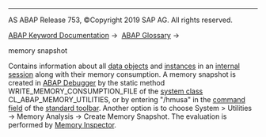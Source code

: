   

* * *

AS ABAP Release 753, ©Copyright 2019 SAP AG. All rights reserved.

[ABAP Keyword Documentation](javascript:call_link\('abenabap.htm'\)) →  [ABAP Glossary](javascript:call_link\('abenabap_glossary.htm'\)) → 

memory snapshot

Contains information about all [data objects](javascript:call_link\('abendata_object_glosry.htm'\) "Glossary Entry") and [instances](javascript:call_link\('abeninstance_glosry.htm'\) "Glossary Entry") in an [internal session](javascript:call_link\('abeninternal_session_glosry.htm'\) "Glossary Entry") along with their memory consumption. A memory snapshot is created in [ABAP Debugger](javascript:call_link\('abenabap_debugger_glosry.htm'\) "Glossary Entry") by the static method WRITE\_MEMORY\_CONSUMPTION\_FILE of the [system class](javascript:call_link\('abensystem_class_glosry.htm'\) "Glossary Entry") CL\_ABAP\_MEMORY\_UTILITIES, or by entering "/hmusa" in the [command field](javascript:call_link\('abencommand_field_glosry.htm'\) "Glossary Entry") of the [standard toolbar](javascript:call_link\('abenstandard_toolbar_glosry.htm'\) "Glossary Entry"). Another option is to choose System > Utilities → Memory Analysis → Create Memory Snapshot. The evaluation is performed by [Memory Inspector](javascript:call_link\('abenmemory_inspector_glosry.htm'\) "Glossary Entry").